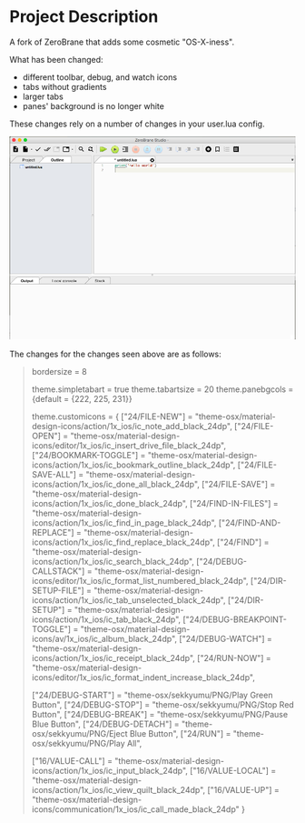 # Project Description

A fork of ZeroBrane that adds some cosmetic "OS-X-iness".

What has been changed:

- different toolbar, debug, and watch icons
- tabs without gradients
- larger tabs
- panes' background is no longer white

These changes rely on a number of changes in your user.lua config.

![ZeroBrane OS X screenshot](https://raw.githubusercontent.com/poke1024/ZeroBraneStudio/master/docs/zerobrane-mac-1.png)

The changes for the changes seen above are as follows:

>bordersize = 8
>
>theme.simpletabart = true
>theme.tabartsize = 20
>theme.panebgcols = {default = {222, 225, 231}}
>
>theme.customicons = {
>	["24/FILE-NEW"] = "theme-osx/material-design-icons/action/1x_ios/ic_note_add_black_24dp",
>	["24/FILE-OPEN"] = "theme-osx/material-design-icons/editor/1x_ios/ic_insert_drive_file_black_24dp",
>	["24/BOOKMARK-TOGGLE"] = "theme-osx/material-design-icons/action/1x_ios/ic_bookmark_outline_black_24dp",
>	["24/FILE-SAVE-ALL"] = "theme-osx/material-design-icons/action/1x_ios/ic_done_all_black_24dp",
>	["24/FILE-SAVE"] = "theme-osx/material-design-icons/action/1x_ios/ic_done_black_24dp",
>	["24/FIND-IN-FILES"] = "theme-osx/material-design-icons/action/1x_ios/ic_find_in_page_black_24dp",
>	["24/FIND-AND-REPLACE"] = "theme-osx/material-design-icons/action/1x_ios/ic_find_replace_black_24dp",
>	["24/FIND"] = "theme-osx/material-design-icons/action/1x_ios/ic_search_black_24dp",
>	["24/DEBUG-CALLSTACK"] = "theme-osx/material-design-icons/editor/1x_ios/ic_format_list_numbered_black_24dp",
>	["24/DIR-SETUP-FILE"] = "theme-osx/material-design-icons/action/1x_ios/ic_tab_unselected_black_24dp",
>	["24/DIR-SETUP"] = "theme-osx/material-design-icons/action/1x_ios/ic_tab_black_24dp",
>	["24/DEBUG-BREAKPOINT-TOGGLE"] = "theme-osx/material-design-icons/av/1x_ios/ic_album_black_24dp",
>	["24/DEBUG-WATCH"] = "theme-osx/material-design-icons/action/1x_ios/ic_receipt_black_24dp",
>	["24/RUN-NOW"] = "theme-osx/material-design-icons/editor/1x_ios/ic_format_indent_increase_black_24dp",
>	
>	["24/DEBUG-START"] = "theme-osx/sekkyumu/PNG/Play Green Button",
>	["24/DEBUG-STOP"] = "theme-osx/sekkyumu/PNG/Stop Red Button",
>	["24/DEBUG-BREAK"] = "theme-osx/sekkyumu/PNG/Pause Blue Button",
>	["24/DEBUG-DETACH"] = "theme-osx/sekkyumu/PNG/Eject Blue Button",
>	["24/RUN"] = "theme-osx/sekkyumu/PNG/Play All",
>	
>	["16/VALUE-CALL"] = "theme-osx/material-design-icons/action/1x_ios/ic_input_black_24dp",
>	["16/VALUE-LOCAL"] = "theme-osx/material-design-icons/action/1x_ios/ic_view_quilt_black_24dp",
>	["16/VALUE-UP"] = "theme-osx/material-design-icons/communication/1x_ios/ic_call_made_black_24dp"
>}

